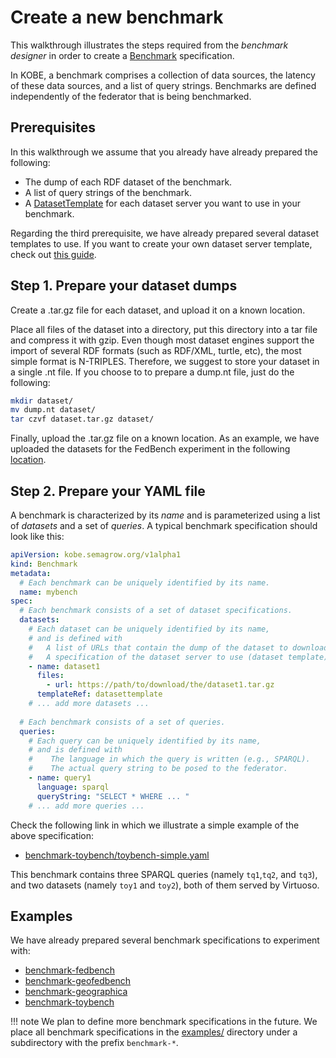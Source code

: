 # Create a new benchmark

This walkthrough illustrates the steps required from the *benchmark designer* in
order to create a [Benchmark] specification.

In KOBE, a benchmark comprises a collection of data sources, the latency of
these data sources, and a list of query strings. Benchmarks are defined
independently of the federator that is being benchmarked.

## Prerequisites

In this walkthrough we assume that you already have already prepared the
following:

* The dump of each RDF dataset of the benchmark.
* A list of query strings of the benchmark.
* A [DatasetTemplate] for each dataset
  server you want to use in your benchmark.

Regarding the third prerequisite, we have already prepared several dataset
templates to use. If you want to create your own dataset server template, check
out [this guide](../extend/add_dataset_server.md).

## Step 1. Prepare your dataset dumps

Create a .tar.gz file for each dataset, and upload it on a known location.

Place all files of the dataset into a directory, put this directory into a tar
file and compress it with gzip. Even though most dataset engines support the
import of several RDF formats (such as RDF/XML, turtle, etc), the most simple
format is N-TRIPLES. Therefore, we suggest to store your dataset in a single .nt
file. If you choose to to prepare a dump.nt file, just do the following:

```sh
mkdir dataset/
mv dump.nt dataset/
tar czvf dataset.tar.gz dataset/
```

Finally, upload the .tar.gz file on a known location. As an example, we have
uploaded the datasets for the FedBench experiment in the following
[location](https://users.iit.demokritos.gr/~gmouchakis/dumps/).

## Step 2. Prepare your YAML file

A benchmark is characterized by its *name* and is parameterized using a list of
*datasets* and a set of *queries*. A typical benchmark specification should look
like this:

``` yaml
apiVersion: kobe.semagrow.org/v1alpha1
kind: Benchmark
metadata:
  # Each benchmark can be uniquely identified by its name.
  name: mybench
spec:
  # Each benchmark consists of a set of dataset specifications.
  datasets:
    # Each dataset can be uniquely identified by its name,
    # and is defined with
    #   A list of URLs that contain the dump of the dataset to download.
    #   A specification of the dataset server to use (dataset template).
    - name: dataset1
      files:
        - url: https://path/to/download/the/dataset1.tar.gz
      templateRef: datasettemplate
    # ... add more datasets ...
  
  # Each benchmark consists of a set of queries.
  queries:
    # Each query can be uniquely identified by its name,
    # and is defined with
    #    The language in which the query is written (e.g., SPARQL).
    #    The actual query string to be posed to the federator.
    - name: query1
      language: sparql
      queryString: "SELECT * WHERE ... "
    # ... add more queries ...
```

Check the following link in which we illustrate a simple example of the above
specification:

* [benchmark-toybench/toybench-simple.yaml](https://github.com/semagrow/kobe/tree/devel/examples/benchmark-toybench/toybench-simple.yaml)

This benchmark contains three SPARQL queries (namely `tq1`,`tq2`, and `tq3`),
and two datasets (namely `toy1` and `toy2`), both of them served by Virtuoso.

## Examples

We have already prepared several benchmark specifications to experiment with:

* [benchmark-fedbench](https://github.com/semagrow/kobe/tree/devel/examples/benchmark-fedbench)
* [benchmark-geofedbench](https://github.com/semagrow/kobe/tree/devel/examples/benchmark-geofedbench)
* [benchmark-geographica](https://github.com/semagrow/kobe/tree/devel/examples/benchmark-geographica)
* [benchmark-toybench](https://github.com/semagrow/kobe/tree/devel/examples/benchmark-toybench)

!!! note
    We plan to define more benchmark specifications in the future. We place all
    benchmark specifications in the
    [examples/](https://github.com/semagrow/kobe/tree/devel/examples/) directory
    under a subdirectory with the prefix `benchmark-*`. 

[Benchmark]: ../references/api.md#benchmark
[DatasetTemplate]: ../references/api.md#datasettemplate
